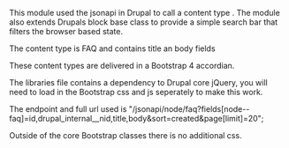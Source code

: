 This module used the jsonapi in Drupal to call a content type . The module also extends Drupals block base class to provide a simple search bar that filters the browser based state.

The content type is FAQ and contains title an body fields

These content types are delivered in a Bootstrap 4 accordian.

The libraries file contains a dependency to Drupal core jQuery, you will need to load in the Bootstrap css and js seperately to make this work.

The endpoint and full url used is "/jsonapi/node/faq?fields[node--faq]=id,drupal_internal__nid,title,body&sort=created&page[limit]=20";

Outside of the core Bootstrap classes there is no additional css.